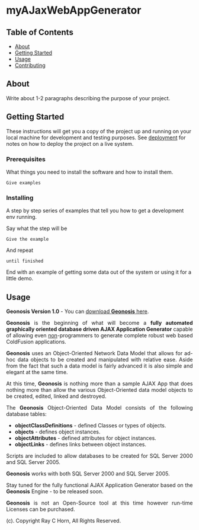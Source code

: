 # myAJaxWebAppGenerator

## Table of Contents

- [About](#about)
- [Getting Started](#getting_started)
- [Usage](#usage)
- [Contributing](../CONTRIBUTING.md)

## About <a name = "about"></a>

Write about 1-2 paragraphs describing the purpose of your project.

## Getting Started <a name = "getting_started"></a>

These instructions will get you a copy of the project up and running on your local machine for development and testing purposes. See [deployment](#deployment) for notes on how to deploy the project on a live system.

### Prerequisites

What things you need to install the software and how to install them.

```
Give examples
```

### Installing

A step by step series of examples that tell you how to get a development env running.

Say what the step will be

```
Give the example
```

And repeat

```
until finished
```

End with an example of getting some data out of the system or using it for a little demo.

## Usage <a name = "usage"></a>

<strong>Geonosis Version 1.0</strong> - You can <a href="http://rayhorn.contentopia.net/blog/downloads/Geonosis_v1.zip">download <b>Geonosis</b> here</a>.
<p align="justify">
<b>Geonosis</b> is the beginning of what will become a <b>fully automated graphically oriented database driven AJAX
Application Generator</b> capable of allowing even <U>non</U>-programmers to generate complete robust web based ColdFusion 
applications.
</p>
<p align="justify">
<b>Geonosis</b> uses an Object-Oriented Network Data Model that allows for ad-hoc data objects to be created and 
manipulated with relative ease.  Aside from the fact that such a data model is fairly advanced it is also
simple and elegant at the same time.
</p>
<p align="justify">
At this time, <b>Geonosis</b> is nothing more than a sample AJAX App that does nothing more than allow the various
Object-Oriented data model objects to be created, edited, linked and destroyed.
</p>
<p align="justify">
The <b>Geonosis</b> Object-Oriented Data Model consists of the following database tables:
</p>
<UL>
	<LI><b>objectClassDefinitions</b> - defined Classes or types of objects.</LI>
	<LI><b>objects</b> - defines object instances.</LI>
	<LI><b>objectAttributes</b> - defined attributes for object instances.</LI>
	<LI><b>objectLinks</b> - defines links between object instances.</LI>
</UL>
<p align="justify">
Scripts are included to allow databases to be created for SQL Server 2000 and SQL Server 2005.
</p>
<p align="justify">
<b>Geonosis</b> works with both SQL Server 2000 and SQL Server 2005.
</p>
<p align="justify">
Stay tuned for the fully functional AJAX Application Generator based on the <b>Geonosis</b> Engine - to be released soon.
</p>
<p align="justify">
<b>Geonosis</b> is not an Open-Source tool at this time however run-time Licenses can be purchased.
</p>


(c). Copyright Ray C Horn, All Rights Reserved.
